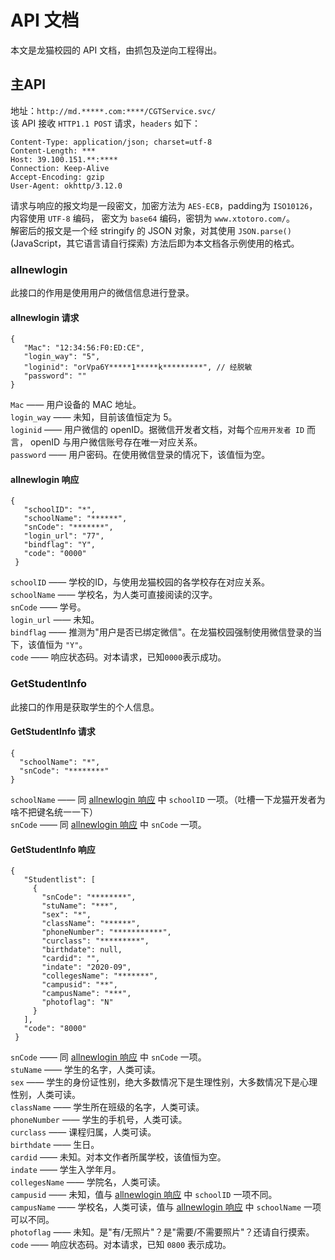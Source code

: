 # API 文档

本文是龙猫校园的 API 文档，由抓包及逆向工程得出。

## 主API

地址：`http://md.*****.com:****/CGTService.svc/`  
该 API 接收 `HTTP1.1 POST` 请求，`headers` 如下：

```HTTP
Content-Type: application/json; charset=utf-8
Content-Length: ***
Host: 39.100.151.**:****
Connection: Keep-Alive
Accept-Encoding: gzip
User-Agent: okhttp/3.12.0
```

请求与响应的报文均是一段密文，加密方法为 `AES-ECB`，padding为 `ISO10126`，内容使用 `UTF-8` 编码， 密文为 `base64` 编码，密钥为 `www.xtotoro.com/`。  
解密后的报文是一个经 stringify 的 JSON 对象，对其使用 `JSON.parse()`(JavaScript，其它语言请自行探索) 方法后即为本文档各示例使用的格式。

### allnewlogin

此接口的作用是使用用户的微信信息进行登录。  

#### allnewlogin 请求

```jsonc
{
   "Mac": "12:34:56:F0:ED:CE",
   "login_way": "5",
   "loginid": "orVpa6Y*****1*****k*********", // 经脱敏
   "password": ""
}
```

`Mac` —— 用户设备的 MAC 地址。  
`login_way` —— 未知，目前该值恒定为 5。  
`loginid` —— 用户微信的 openID。据微信开发者文档，对每个`应用开发者 ID` 而言， openID 与用户微信账号存在唯一对应关系。  
`password` —— 用户密码。在使用微信登录的情况下，该值恒为空。  

#### allnewlogin 响应

```jsonc
{
   "schoolID": "*",
   "schoolName": "******",
   "snCode": "*******",
   "login_url": "77",
   "bindflag": "Y",
   "code": "0000"
 }
```

`schoolID` —— 学校的ID，与使用龙猫校园的各学校存在对应关系。  
`schoolName` —— 学校名，为人类可直接阅读的汉字。  
`snCode` —— 学号。  
`login_url` —— 未知。  
`bindflag` —— 推测为"用户是否已绑定微信"。在龙猫校园强制使用微信登录的当下，该值恒为 `"Y"`。  
`code` —— 响应状态码。对本请求，已知`0000`表示成功。  

### GetStudentInfo

此接口的作用是获取学生的个人信息。

#### GetStudentInfo 请求

```jsonc
{
  "schoolName": "*",
  "snCode": "********"
}
```

`schoolName` —— 同 [allnewlogin 响应](#allnewlogin-响应) 中 `schoolID` 一项。（吐槽一下龙猫开发者为啥不把键名统一一下）  
`snCode` —— 同 [allnewlogin 响应](#allnewlogin-响应) 中 `snCode` 一项。  

#### GetStudentInfo 响应

```jsonc
{
   "Studentlist": [
     {
       "snCode": "********",
       "stuName": "***",
       "sex": "*",
       "className": "******",
       "phoneNumber": "***********",
       "curclass": "*********",
       "birthdate": null,
       "cardid": "",
       "indate": "2020-09",
       "collegesName": "*******",
       "campusid": "**",
       "campusName": "***",
       "photoflag": "N"
     }
   ],
   "code": "8000"
 }
```

`snCode` —— 同 [allnewlogin 响应](#allnewlogin-响应) 中 `snCode` 一项。  
`stuName` —— 学生的名字，人类可读。  
`sex` —— 学生的身份证性别，绝大多数情况下是生理性别，大多数情况下是心理性别，人类可读。  
`className` —— 学生所在班级的名字，人类可读。  
`phoneNumber` —— 学生的手机号，人类可读。  
`curclass` —— 课程归属，人类可读。  
`birthdate` —— 生日。  
`cardid` —— 未知。对本文作者所属学校，该值恒为空。  
`indate` —— 学生入学年月。  
`collegesName` —— 学院名，人类可读。  
`campusid` —— 未知，值与 [allnewlogin 响应](#allnewlogin-响应) 中 `schoolID` 一项不同。  
`campusName` —— 学校名，人类可读，值与 [allnewlogin 响应](#allnewlogin-响应) 中 `schoolName` 一项可以不同。  
`photoflag` —— 未知。是"有/无照片"？是"需要/不需要照片"？还请自行摸索。  
`code` —— 响应状态码。对本请求，已知 `0800` 表示成功。
